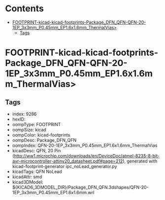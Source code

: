 



Contents
========

* [FOOTPRINT-kicad-kicad-footprints-Package_DFN_QFN-QFN-20-1EP_3x3mm_P0.45mm_EP1.6x1.6mm_ThermalVias>](#footprint-kicad-kicad-footprints-package_dfn_qfn-qfn-20-1ep_3x3mm_p045mm_ep16x16mm_thermalvias)
	* [Tags](#tags)

# FOOTPRINT-kicad-kicad-footprints-Package_DFN_QFN-QFN-20-1EP_3x3mm_P0.45mm_EP1.6x1.6mm_ThermalVias>

## Tags

- index: 9286
- hexID: 
- oompType: FOOTPRINT
- oompSize: kicad
- oompColor: kicad-footprints
- oompDesc: Package_DFN_QFN
- oompIndex: QFN-20-1EP_3x3mm_P0.45mm_EP1.6x1.6mm_ThermalVias
- kicadDesc: QFN, 20 Pin (http://ww1.microchip.com/downloads/en/DeviceDoc/atmel-8235-8-bit-avr-microcontroller-attiny20_datasheet.pdf#page=212), generated with kicad-footprint-generator ipc_noLead_generator.py
- kicadTags: QFN NoLead
- kicadAttr: smd
- kicad3DModel: ${KICAD6_3DMODEL_DIR}/Package_DFN_QFN.3dshapes/QFN-20-1EP_3x3mm_P0.45mm_EP1.6x1.6mm.wrl
